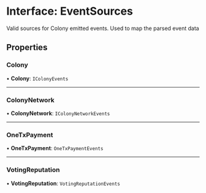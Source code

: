 # Interface: EventSources

Valid sources for Colony emitted events. Used to map the parsed event data

## Properties

### Colony

• **Colony**: `IColonyEvents`

___

### ColonyNetwork

• **ColonyNetwork**: `IColonyNetworkEvents`

___

### OneTxPayment

• **OneTxPayment**: `OneTxPaymentEvents`

___

### VotingReputation

• **VotingReputation**: `VotingReputationEvents`
